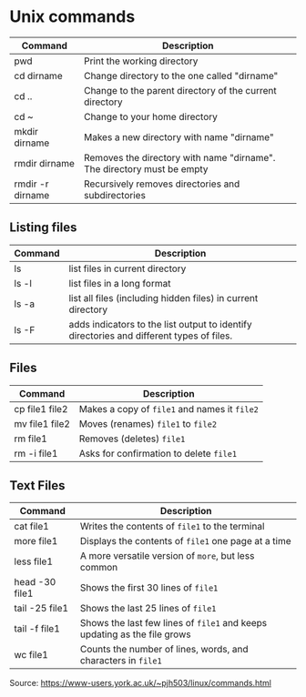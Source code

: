 # Unix commands

| Command          | Description                                                            |
| ---------------- | ---------------------------------------------------------------------- |
| pwd              | Print the working directory                                            |
| cd dirname       | Change directory to the one called "dirname"                           |
| cd ..            | Change to the parent directory of the current directory                |
| cd ~             | Change to your home directory                                          |
| mkdir dirname    | Makes a new directory with name "dirname"                              |
| rmdir dirname    | Removes the directory with name "dirname". The directory must be empty |
| rmdir -r dirname | Recursively removes directories and subdirectories                     |

## Listing files

| Command | Description                                                                              |
| ------- | ---------------------------------------------------------------------------------------- |
| ls      | list files in current directory                                                          |
| ls -l   | list files in a long format                                                              |
| ls -a   | list all files (including hidden files) in current directory                             |
| ls -F   | adds indicators to the list output to identify directories and different types of files. |

## Files

| Command        | Description                                  |
| -------------- | -------------------------------------------- |
| cp file1 file2 | Makes a copy of `file1` and names it `file2` |
| mv file1 file2 | Moves (renames) `file1` to `file2`           |
| rm file1       | Removes (deletes) `file1`                    |
| rm -i file1    | Asks for confirmation to delete `file1`      |

## Text Files

| Command        | Description                                                              |
| -------------- | ------------------------------------------------------------------------ |
| cat file1      | Writes the contents of `file1` to the terminal                           |
| more file1     | Displays the contents of `file1` one page at a time                      |
| less file1     | A more versatile version of `more`, but less common                      |
| head -30 file1 | Shows the first 30 lines of `file1`                                      |
| tail -25 file1 | Shows the last 25 lines of `file1`                                       |
| tail -f file1  | Shows the last few lines of `file1` and keeps updating as the file grows |
| wc file1       | Counts the number of lines, words, and characters in `file1`             |

Source: https://www-users.york.ac.uk/~pjh503/linux/commands.html
